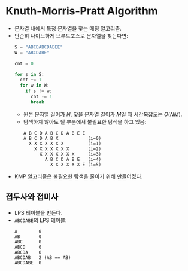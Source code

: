 # Knuth-Morris-Pratt Algorithm

- 문자열 내에서 특정 문자열을 찾는 매칭 알고리즘.
- 단순히 나이브하게 브루트포스로 문자열을 찾는다면:
  ```py
  S = "ABCDABCDABEE"
  W = "ABCDABE"

  cnt = 0

  for s in S:
    cnt += 1
    for w in W:
      if s != w:
        cnt -= 1
        break
  ```
  - 원본 문자열 길이가 $N$, 찾을 문자열 길이가 $M$일 때 시간복잡도는 $O(NM)$.
  - 탐색하지 않아도 될 부분에서 불필요한 탐색을 하고 있음:
    ```
    A B C D A B C D A B E E
    A B C D A B X           (i=0)
      X X X X X X X         (i=1)
        X X X X X X X       (i=2)
          X X X X X X X     (i=3)
            A B C D A B E   (i=4)
              X X X X X X E (i=5)
    ```
- KMP 알고리즘은 불필요한 탐색을 줄이기 위해 만들어졌다.

## 접두사와 접미사

- LPS 테이블을 만든다.
- `ABCDABE`의 LPS 테이블:
  ```
  A        0
  AB       0
  ABC      0
  ABCD     0
  ABCDA    0
  ABCDAB   2 (AB == AB)
  ABCDABE  0
  ```
